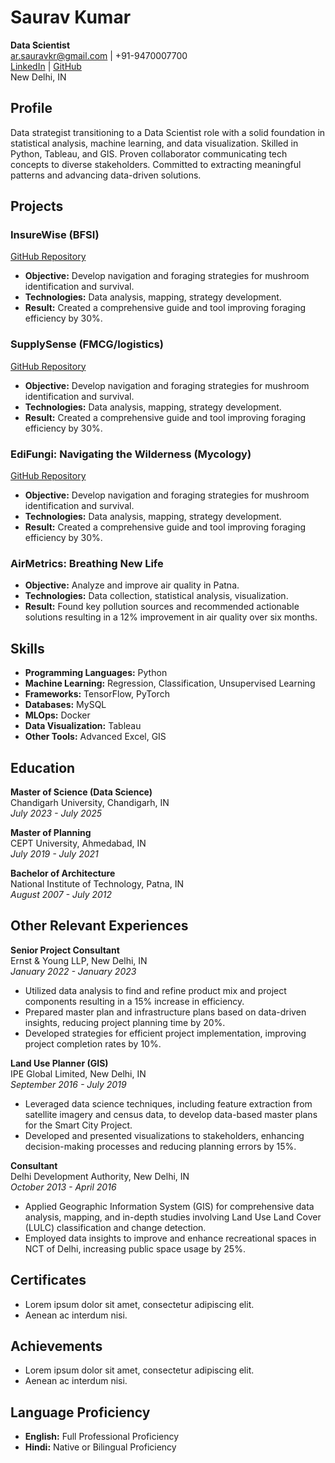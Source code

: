 # Saurav Kumar
**Data Scientist**  
ar.sauravkr@gmail.com | +91-9470007700  
[LinkedIn](https://linkedin.com/in/arsauravkr) | [GitHub](https://github.com/arsauravkr)  
New Delhi, IN

## Profile
Data strategist transitioning to a Data Scientist role with a solid foundation in statistical analysis, machine learning, and data visualization. Skilled in Python, Tableau, and GIS. Proven collaborator communicating tech concepts to diverse stakeholders. Committed to extracting meaningful patterns and advancing data-driven solutions.

## Projects

### InsureWise (BFSI)
[GitHub Repository](https://github.com/arsauravkr/ML_Cls_BFSI_InsureWise)
- **Objective:** Develop navigation and foraging strategies for mushroom identification and survival.
- **Technologies:** Data analysis, mapping, strategy development.
- **Result:** Created a comprehensive guide and tool improving foraging efficiency by 30%.

### SupplySense (FMCG/logistics)
[GitHub Repository](https://github.com/arsauravkr/ML_Reg_FMCG_Supply_Chain)
- **Objective:** Develop navigation and foraging strategies for mushroom identification and survival.
- **Technologies:** Data analysis, mapping, strategy development.
- **Result:** Created a comprehensive guide and tool improving foraging efficiency by 30%.

### EdiFungi: Navigating the Wilderness (Mycology)
[GitHub Repository](https://github.com/arsauravkr/ML_Cls_Mushroom)
- **Objective:** Develop navigation and foraging strategies for mushroom identification and survival.
- **Technologies:** Data analysis, mapping, strategy development.
- **Result:** Created a comprehensive guide and tool improving foraging efficiency by 30%.

### AirMetrics: Breathing New Life
- **Objective:** Analyze and improve air quality in Patna.
- **Technologies:** Data collection, statistical analysis, visualization.
- **Result:** Found key pollution sources and recommended actionable solutions resulting in a 12% improvement in air quality over six months.

## Skills
- **Programming Languages:** Python
- **Machine Learning:** Regression, Classification, Unsupervised Learning
- **Frameworks:** TensorFlow, PyTorch
- **Databases:** MySQL
- **MLOps:** Docker
- **Data Visualization:** Tableau
- **Other Tools:** Advanced Excel, GIS

## Education
**Master of Science (Data Science)**  
Chandigarh University, Chandigarh, IN  
_July 2023 - July 2025_

**Master of Planning**  
CEPT University, Ahmedabad, IN  
_July 2019 - July 2021_

**Bachelor of Architecture**  
National Institute of Technology, Patna, IN  
_August 2007 - July 2012_

## Other Relevant Experiences

**Senior Project Consultant**  
Ernst & Young LLP, New Delhi, IN  
_January 2022 - January 2023_
- Utilized data analysis to find and refine product mix and project components resulting in a 15% increase in efficiency.
- Prepared master plan and infrastructure plans based on data-driven insights, reducing project planning time by 20%.
- Developed strategies for efficient project implementation, improving project completion rates by 10%.

**Land Use Planner (GIS)**  
IPE Global Limited, New Delhi, IN  
_September 2016 - July 2019_
- Leveraged data science techniques, including feature extraction from satellite imagery and census data, to develop data-based master plans for the Smart City Project.
- Developed and presented visualizations to stakeholders, enhancing decision-making processes and reducing planning errors by 15%.

**Consultant**  
Delhi Development Authority, New Delhi, IN  
_October 2013 - April 2016_
- Applied Geographic Information System (GIS) for comprehensive data analysis, mapping, and in-depth studies involving Land Use Land Cover (LULC) classification and change detection.
- Employed data insights to improve and enhance recreational spaces in NCT of Delhi, increasing public space usage by 25%.

## Certificates
- Lorem ipsum dolor sit amet, consectetur adipiscing elit.
- Aenean ac interdum nisi.

## Achievements
- Lorem ipsum dolor sit amet, consectetur adipiscing elit.
- Aenean ac interdum nisi.

## Language Proficiency
- **English:** Full Professional Proficiency
- **Hindi:** Native or Bilingual Proficiency
